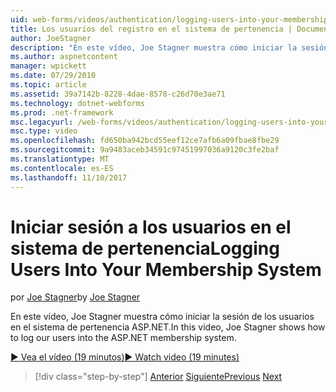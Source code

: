 ```yaml
---
uid: web-forms/videos/authentication/logging-users-into-your-membership-system
title: Los usuarios del registro en el sistema de pertenencia | Documentos de Microsoft
author: JoeStagner
description: "En este vídeo, Joe Stagner muestra cómo iniciar la sesión de los usuarios en el sistema de pertenencia ASP.NET."
ms.author: aspnetcontent
manager: wpickett
ms.date: 07/29/2010
ms.topic: article
ms.assetid: 39a7142b-8228-4dae-8578-c26d70e3ae71
ms.technology: dotnet-webforms
ms.prod: .net-framework
msc.legacyurl: /web-forms/videos/authentication/logging-users-into-your-membership-system
msc.type: video
ms.openlocfilehash: fd650ba942bcd55eef12ce7afb6a09fbae8fbe29
ms.sourcegitcommit: 9a9483aceb34591c97451997036a9120c3fe2baf
ms.translationtype: MT
ms.contentlocale: es-ES
ms.lasthandoff: 11/10/2017
---
```

<a name="logging-users-into-your-membership-system"></a><span data-ttu-id="53866-103">Iniciar sesión a los usuarios en el sistema de pertenencia</span><span class="sxs-lookup"><span data-stu-id="53866-103">Logging Users Into Your Membership System</span></span>
====================
<span data-ttu-id="53866-104">por [Joe Stagner](https://github.com/JoeStagner)</span><span class="sxs-lookup"><span data-stu-id="53866-104">by [Joe Stagner](https://github.com/JoeStagner)</span></span>

<span data-ttu-id="53866-105">En este vídeo, Joe Stagner muestra cómo iniciar la sesión de los usuarios en el sistema de pertenencia ASP.NET.</span><span class="sxs-lookup"><span data-stu-id="53866-105">In this video, Joe Stagner shows how to log our users into the ASP.NET membership system.</span></span>

[<span data-ttu-id="53866-106">&#9654; Vea el vídeo (19 minutos)</span><span class="sxs-lookup"><span data-stu-id="53866-106">&#9654; Watch video (19 minutes)</span></span>](https://channel9.msdn.com/Blogs/ASP-NET-Site-Videos/logging-users-into-your-membership-system)

>[!div class="step-by-step"]
<span data-ttu-id="53866-107">[Anterior](adding-users-to-your-membership-system.md)
[Siguiente](implement-the-registration-verification-pattern.md)</span><span class="sxs-lookup"><span data-stu-id="53866-107">[Previous](adding-users-to-your-membership-system.md)
[Next](implement-the-registration-verification-pattern.md)</span></span>
